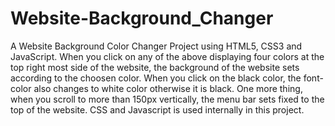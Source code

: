 # Website-Background_Changer
A Website Background Color Changer Project using HTML5, CSS3 and JavaScript. When you click on any of the above displaying four colors at the top right most side of the website, the background of the website sets according to the choosen color. When you click on the black color, the font-color also changes to white color otherwise it is black. One more thing, when you scroll to more than 150px vertically, the menu bar sets fixed to the top of the website. CSS and Javascript is used internally in this project.
